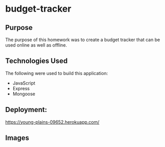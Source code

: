# budget-tracker
## Purpose
The purpose of this homework was to create a budget tracker that can be used online as well as offline.
## Technologies Used
The following were used to build this application:
* JavaScript
* Express
* Mongoose
## Deployment:
https://young-plains-09652.herokuapp.com/
## Images


